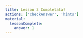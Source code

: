 ```yaml
---
title: Lesson 3 Completata!
actions: ['checkAnswer', 'hints']
material:
  lessonComplete:
    answer: 1
---
```

